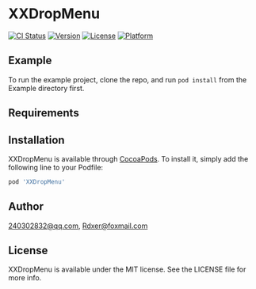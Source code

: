 # XXDropMenu

[![CI Status](https://img.shields.io/travis/240302832@qq.com/XXDropMenu.svg?style=flat)](https://travis-ci.org/240302832@qq.com/XXDropMenu)
[![Version](https://img.shields.io/cocoapods/v/XXDropMenu.svg?style=flat)](https://cocoapods.org/pods/XXDropMenu)
[![License](https://img.shields.io/cocoapods/l/XXDropMenu.svg?style=flat)](https://cocoapods.org/pods/XXDropMenu)
[![Platform](https://img.shields.io/cocoapods/p/XXDropMenu.svg?style=flat)](https://cocoapods.org/pods/XXDropMenu)

## Example

To run the example project, clone the repo, and run `pod install` from the Example directory first.

## Requirements

## Installation

XXDropMenu is available through [CocoaPods](https://cocoapods.org). To install
it, simply add the following line to your Podfile:

```ruby
pod 'XXDropMenu'
```

## Author

240302832@qq.com, Rdxer@foxmail.com

## License

XXDropMenu is available under the MIT license. See the LICENSE file for more info.
